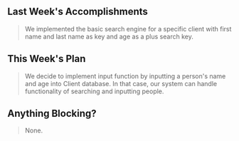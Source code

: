 ## Last Week's Accomplishments

> We implemented the basic search engine for a specific client with first name and last name as key and age as a plus search key.

## This Week's Plan

> We decide to implement input function by inputting a person's name and age into Client database. In that case, our system can handle functionality of searching and inputting people.


## Anything Blocking?

> None.